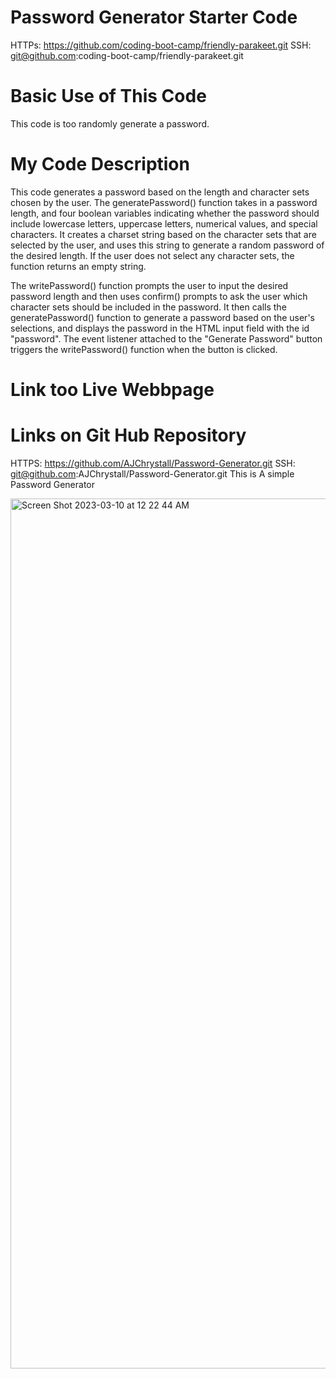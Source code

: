 # Password Generator Starter Code
HTTPs: https://github.com/coding-boot-camp/friendly-parakeet.git 
SSH: git@github.com:coding-boot-camp/friendly-parakeet.git 

# Basic Use of This Code
This code is too randomly generate a password. 

# My Code Description 
This code generates a password based on the length and character sets chosen by the user. The generatePassword() function takes in a password length, and four boolean variables indicating whether the password should include lowercase letters, uppercase letters, numerical values, and special characters. It creates a charset string based on the character sets that are selected by the user, and uses this string to generate a random password of the desired length. If the user does not select any character sets, the function returns an empty string.

The writePassword() function prompts the user to input the desired password length and then uses confirm() prompts to ask the user which character sets should be included in the password. It then calls the generatePassword() function to generate a password based on the user's selections, and displays the password in the HTML input field with the id "password". The event listener attached to the "Generate Password" button triggers the writePassword() function when the button is clicked.
# Link too Live Webbpage
# Links on Git Hub Repository 
HTTPS: https://github.com/AJChrystall/Password-Generator.git 
SSH: git@github.com:AJChrystall/Password-Generator.git This is A simple Password Generator 
 
 
 <img width="1392" alt="Screen Shot 2023-03-10 at 12 22 44 AM" src="https://user-images.githubusercontent.com/122951154/224035974-f2fba769-6159-44c6-a31c-5a143c52c0f2.png">
